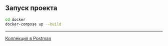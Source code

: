 ## Запуск проекта
   ```bash
   cd docker
   docker-compose up --build
   ```

---

[Коллекция в Postman](https://documenter.getpostman.com/view/33139009/2sB2cPjQuX)